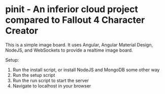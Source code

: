 # pinit - An inferior cloud project compared to Fallout 4 Character Creator

This is a simple image board. It uses Angular, Angular Material Design, NodeJS, and WebSockets to provide a realtime image board.

Setup:
1. Run the install script, or install NodeJS and MongoDB some other way
2. Run the setup script
3. Run the run script to start the server
4. Navigate to localhost in your browser

